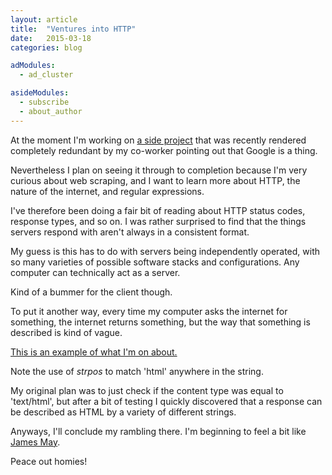 ```yaml
---
layout: article
title:  "Ventures into HTTP"
date:   2015-03-18
categories: blog

adModules:
  - ad_cluster

asideModules:
  - subscribe
  - about_author
---
```

At the moment I'm working on <a href="/project/crawlr" target="_blank">a side project</a> that was recently rendered completely redundant by my co-worker pointing out that Google is a thing.

Nevertheless I plan on seeing it through to completion because I'm very curious about web scraping, and I want to learn more about HTTP, the nature of the internet, and regular expressions.

I've therefore been doing a fair bit of reading about HTTP status codes, response types, and so on. I was rather surprised to find that the things servers respond with aren't always in a consistent format.

My guess is this has to do with servers being independently operated, with so many varieties of possible software stacks and configurations. Any computer can technically act as a server.

Kind of a bummer for the client though.

To put it another way, every time my computer asks the internet for something, the internet returns something, but the way that something is described is kind of vague.

<a href="https://github.com/saricden/crawlr/commit/a995ce99332cffe8d66da0becb403b1d8fc2f11c?diff=unified#diff-2073e06926cc25d60c62712e3f9c798eR97" target="_blank">This is an example of what I'm on about.</a>

Note the use of <em>strpos</em> to match 'html' anywhere in the string.

My original plan was to just check if the content type was equal to 'text/html', but after a bit of testing I quickly discovered that a response can be described as HTML by a variety of different strings.

Anyways, I'll conclude my rambling there. I'm beginning to feel a bit like <a href="http://en.wikipedia.org/wiki/James_May" target="_blank">James May</a>.

Peace out homies!